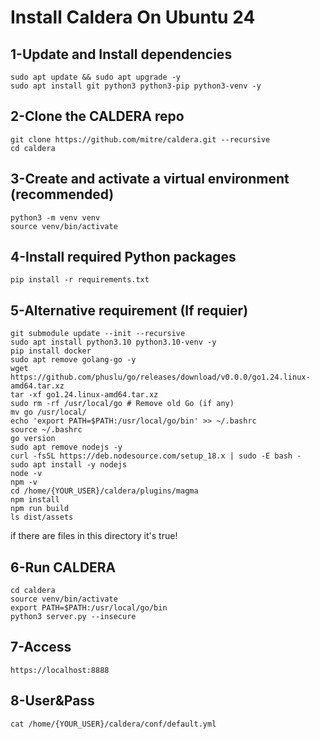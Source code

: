 # Install Caldera On Ubuntu 24


## 1-Update and Install dependencies
    sudo apt update && sudo apt upgrade -y
    sudo apt install git python3 python3-pip python3-venv -y


## 2-Clone the CALDERA repo
    git clone https://github.com/mitre/caldera.git --recursive
    cd caldera
## 3-Create and activate a virtual environment (recommended)
    python3 -m venv venv
    source venv/bin/activate

## 4-Install required Python packages

    pip install -r requirements.txt

## 5-Alternative requirement (If requier)

    git submodule update --init --recursive
    sudo apt install python3.10 python3.10-venv -y
    pip install docker
    sudo apt remove golang-go -y
    wget https://github.com/phuslu/go/releases/download/v0.0.0/go1.24.linux-amd64.tar.xz
    tar -xf go1.24.linux-amd64.tar.xz
    sudo rm -rf /usr/local/go # Remove old Go (if any)
    mv go /usr/local/
    echo 'export PATH=$PATH:/usr/local/go/bin' >> ~/.bashrc
    source ~/.bashrc
    go version
    sudo apt remove nodejs -y
    curl -fsSL https://deb.nodesource.com/setup_18.x | sudo -E bash -
    sudo apt install -y nodejs
    node -v
    npm -v
    cd /home/{YOUR_USER}/caldera/plugins/magma
    npm install
    npm run build
    ls dist/assets
if there are files in this directory it's true!


## 6-Run CALDERA
    cd caldera
    source venv/bin/activate
    export PATH=$PATH:/usr/local/go/bin
    python3 server.py --insecure

## 7-Access
    https://localhost:8888

## 8-User&Pass
    cat /home/{YOUR_USER}/caldera/conf/default.yml
